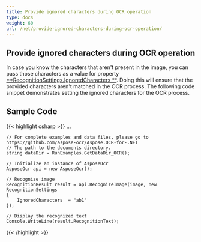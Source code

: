 ```yaml
---
title: Provide ignored characters during OCR operation
type: docs
weight: 60
url: /net/provide-ignored-characters-during-ocr-operation/
---
```


## **Provide ignored characters during OCR operation**
In case you know the characters that aren't present in the image, you can pass those characters as a value for property 
[**RecognitionSettings.IgnoredCharacters **](https://reference.aspose.com/ocr/net/aspose.ocr/recognitionsettings/properties/ignoredcharacters). Doing this will ensure that the provided characters aren't matched in the OCR process. The following code snippet demonstrates setting the ignored characters for the OCR process.

## Sample Code

{{< highlight csharp >}}
...

	// For complete examples and data files, please go to https://github.com/aspose-ocr/Aspose.OCR-for-.NET
	// The path to the documents directory.
	string dataDir = RunExamples.GetDataDir_OCR();

	// Initialize an instance of AsposeOcr
	AsposeOcr api = new AsposeOcr();

	// Recognize image
	RecognitionResult result = api.RecognizeImage(image, new RecognitionSettings
	{
		IgnoredCharacters  = "ab1"
	});
			
	// Display the recognized text
	Console.WriteLine(result.RecognitionText);
	
{{< /highlight >}}

